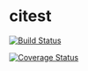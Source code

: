 citest
======  
  
[![Build Status](https://travis-ci.org/ceacruui/citest.png?branch=master)](https://travis-ci.org/ceacruui/citest)
  
  [![Coverage Status](https://coveralls.io/repos/ceacruui/citest/badge.png)](https://coveralls.io/r/ceacruui/citest)
  
  
